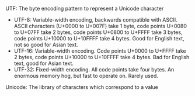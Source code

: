 UTF: The byte encoding pattern to represent a Unicode character
-   UTF-8: Variable-width encoding, backwards compatible with ASCII. ASCII characters (U+0000 to U+007F) take 1 byte, code points U+0080 to U+07FF take 2 bytes, code points U+0800 to U+FFFF take 3 bytes, code points U+10000 to U+10FFFF take 4 bytes. Good for English text, not so good for Asian text.
-   UTF-16: Variable-width encoding. Code points U+0000 to U+FFFF take 2 bytes, code points U+10000 to U+10FFFF take 4 bytes. Bad for English text, good for Asian text.
-   UTF-32: Fixed-width encoding. All code points take four bytes. An enormous memory hog, but fast to operate on. Rarely used.

Unicode: The library of characters which correspond to a value